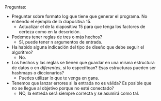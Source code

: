 Preguntas:

- Preguntar sobre formato log que tiene que generar el programa. No entiendo el ejemplo de la diapositiva 15.
    - Actualizar el de la diapositiva 15 para que tenga los factores de certeza como en la descrición.
- Podemos tener reglas de tres o más hechos?
    - Sí, puede tener n argumentos de entrada.
- Ha habido alguna indicación del tipo de diseño que debe seguir el algoritmo?
    - No.
- Los hechos y las reglas se tienen que guardar en una misma estructura de datos o en _diferentes_, si lo especifican? Esas estructuras pueden ser hashmaps o diccionarios?
    - Puedes utilizar lo que te venga en gana.
- Tenemos que lanzar errores si la entrada no es válida? Es posible que no se llegue al objetivo porque no esté conectado?
    - NO, la entreda será siempre correcta y se asumirá como tal.